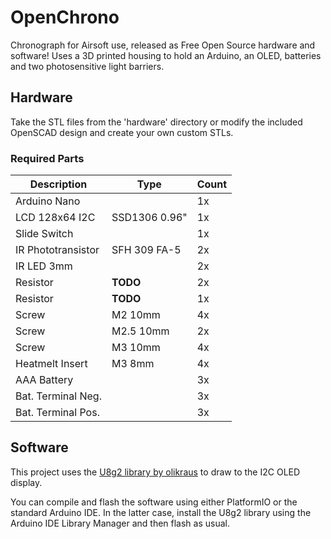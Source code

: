 # OpenChrono

Chronograph for Airsoft use, released as Free Open Source hardware and software!
Uses a 3D printed housing to hold an Arduino, an OLED, batteries and two photosensitive light barriers.

## Hardware

Take the STL files from the 'hardware' directory or modify the included OpenSCAD design and create your own custom STLs.

### Required Parts

| Description        | Type          | Count  |
| ------------------ | ------------- | ------ |
| Arduino Nano       |               | 1x     |
| LCD 128x64 I2C     | SSD1306 0.96" | 1x     |
| Slide Switch       |               | 1x     |
| IR Phototransistor | SFH 309 FA-5  | 2x     |
| IR LED 3mm         |               | 2x     |
| Resistor           | **TODO**      | 2x     |
| Resistor           | **TODO**      | 1x     |
| Screw              | M2 10mm       | 4x     |
| Screw              | M2.5 10mm     | 2x     |
| Screw              | M3 10mm       | 4x     |
| Heatmelt Insert    | M3 8mm        | 4x     |
| AAA Battery        |               | 3x     |
| Bat. Terminal Neg. |               | 3x     |
| Bat. Terminal Pos. |               | 3x     |

## Software

This project uses the [U8g2 library by olikraus](https://github.com/olikraus/u8g2) to draw to the I2C OLED display.

You can compile and flash the software using either PlatformIO or the standard Arduino IDE.
In the latter case, install the U8g2 library using the Arduino IDE Library Manager and then flash as usual.
